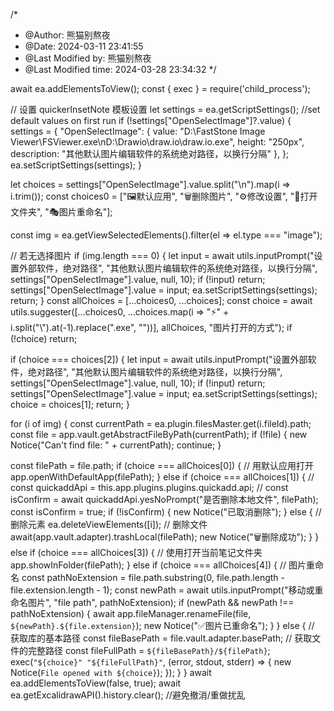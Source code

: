 /*
 * @Author: 熊猫别熬夜 
 * @Date: 2024-03-11 23:41:55 
 * @Last Modified by: 熊猫别熬夜
 * @Last Modified time: 2024-03-28 23:34:32
 */

await ea.addElementsToView();
const { exec } = require('child_process');

// 设置 quickerInsetNote 模板设置
let settings = ea.getScriptSettings();
//set default values on first run
if (!settings["OpenSelectImage"]?.value) {
  settings = {
    "OpenSelectImage": {
      value: "D:\\FastStone Image Viewer\\FSViewer.exe\nD:\\Drawio\\draw.io\\draw.io.exe",
      height: "250px",
      description: "其他默认图片编辑软件的系统绝对路径，以换行分隔"
    },
  };
  ea.setScriptSettings(settings);
}

let choices = settings["OpenSelectImage"].value.split("\n").map(i => i.trim());
const choices0 = ["🖼默认应用", "🗑删除图片", "⚙修改设置", "📂打开文件夹", "🎭图片重命名"];

const img = ea.getViewSelectedElements().filter(el => el.type === "image");

// 若无选择图片
if (img.length === 0) {
  let input = await utils.inputPrompt("设置外部软件，绝对路径", "其他默认图片编辑软件的系统绝对路径，以换行分隔", settings["OpenSelectImage"].value, null, 10);
  if (!input) return;
  settings["OpenSelectImage"].value = input;
  ea.setScriptSettings(settings);
  return;
}
const allChoices = [...choices0, ...choices];
const choice = await utils.suggester([...choices0, ...choices.map(i => "⚡" + i.split("\\").at(-1).replace("\.exe", ""))], allChoices, "图片打开的方式");
if (!choice) return;

if (choice === choices[2]) {
  let input = await utils.inputPrompt("设置外部软件，绝对路径", "其他默认图片编辑软件的系统绝对路径，以换行分隔", settings["OpenSelectImage"].value, null, 10);
  if (!input) return;
  settings["OpenSelectImage"].value = input;
  ea.setScriptSettings(settings);
  choice = choices[1];
  return;
}


for (i of img) {
  const currentPath = ea.plugin.filesMaster.get(i.fileId).path;
  const file = app.vault.getAbstractFileByPath(currentPath);
  if (!file) {
    new Notice("Can't find file: " + currentPath);
    continue;
  }

  const filePath = file.path;
  if (choice === allChoices[0]) {
    // 用默认应用打开
    app.openWithDefaultApp(filePath);
  } else if (choice === allChoices[1]) {
    // const quickaddApi = this.app.plugins.plugins.quickadd.api;
    // const isConfirm = await quickaddApi.yesNoPrompt("是否删除本地文件", filePath);
    const isConfirm = true;
    if (!isConfirm) {
      new Notice("已取消删除");
    } else {
      // 删除元素
      ea.deleteViewElements([i]);
      // 删除文件
      await(app.vault.adapter).trashLocal(filePath);
      new Notice("🗑删除成功");
    }
  } else if (choice === allChoices[3]) {
    // 使用打开当前笔记文件夹
    app.showInFolder(filePath);
  } else if (choice === allChoices[4]) {
    // 图片重命名
    const pathNoExtension = file.path.substring(0, file.path.length - file.extension.length - 1);
    const newPath = await utils.inputPrompt("移动或重命名图片", "file path", pathNoExtension);
    if (newPath && newPath !== pathNoExtension) {
      await app.fileManager.renameFile(file, `${newPath}.${file.extension}`);
      new Notice("✅图片已重命名");
    }
  } else {
    // 获取库的基本路径
    const fileBasePath = file.vault.adapter.basePath;
    // 获取文件的完整路径
    const fileFullPath = `${fileBasePath}/${filePath}`;
    exec(`"${choice}" "${fileFullPath}"`, (error, stdout, stderr) => {
      new Notice(`File opened with ${choice}`);
    });
  }
}
await ea.addElementsToView(false, true);
await ea.getExcalidrawAPI().history.clear(); //避免撤消/重做扰乱
